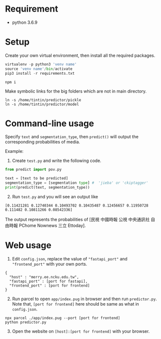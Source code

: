 # Requirement

* python 3.6.9

# Setup

Create your own virtual environment, then install all the required packages.

```python
virtualenv -p python3 'venv name'
source 'venv name'/bin/activate
pip3 install -r requirements.txt
```

```
npm i
```

Make symbolic links for the big folders which are not in main directory.

```
ln -s /home/tintin/predictor/pickle
ln -s /home/tintin/predictor/model
```

# Command-line usage

Specify `text` and `segmentation_type`, then `predict()` will output the corresponding probabilities of media.

Example:

1. Create `test.py` and write the following code.

```python
from predict import pov.py

text = [text to be predicted]
segmentation_type = [segmentation type] #  'jieba' or 'ckiptagger'
print(predict(text, segmentation_type))
```

2. Run `test.py` and you will see an output like

```
[0.11421281 0.12740344 0.10493702 0.10435487 0.12456657 0.11950728 0.111482 0.10811266 0.08542336]
```

The output represents the probabilities of [民視 中國時報 公視 中央通訊社 自由時報 PChome Nownews 三立 Ettoday].

# Web usage

1. Edit `config.json`, replace the value of `"fastapi_port"` and `"frontend_port"` with your own ports.

```
{
  "host" : "merry.ee.ncku.edu.tw",
  "fastapi_port" : [port for fastapi],
  "frontend_port" : [port for frontend]
}
```

2. Run parcel to open  `app/index.pug` in browser and then run `predictor.py`. Note that, `[port for frontend]` here should be same as what in `config.json`.

```
npx parcel ./app/index.pug --port [port for frontend]
python predictor.py
```

3. Open the website on `[host]:[port for frontend]` with your browser.
